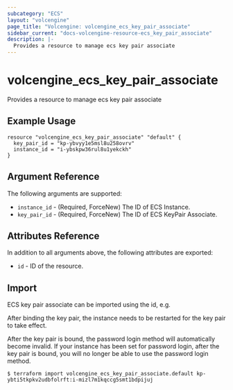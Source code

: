 ```yaml
---
subcategory: "ECS"
layout: "volcengine"
page_title: "Volcengine: volcengine_ecs_key_pair_associate"
sidebar_current: "docs-volcengine-resource-ecs_key_pair_associate"
description: |-
  Provides a resource to manage ecs key pair associate
---
```

# volcengine_ecs_key_pair_associate
Provides a resource to manage ecs key pair associate
## Example Usage
```hcl
resource "volcengine_ecs_key_pair_associate" "default" {
  key_pair_id = "kp-ybvyy1e5msl8u258ovrv"
  instance_id = "i-ybskpw36rul8u1yekckh"
}
```
## Argument Reference
The following arguments are supported:
* `instance_id` - (Required, ForceNew) The ID of ECS Instance.
* `key_pair_id` - (Required, ForceNew) The ID of ECS KeyPair Associate.

## Attributes Reference
In addition to all arguments above, the following attributes are exported:
* `id` - ID of the resource.



## Import
ECS key pair associate can be imported using the id, e.g.

After binding the key pair, the instance needs to be restarted for the key pair to take effect.

After the key pair is bound, the password login method will automatically become invalid. If your instance has been set for password login, after the key pair is bound, you will no longer be able to use the password login method.

```
$ terraform import volcengine_ecs_key_pair_associate.default kp-ybti5tkpkv2udbfolrft:i-mizl7m1kqccg5smt1bdpijuj
```

